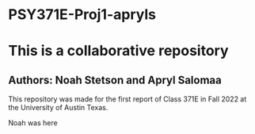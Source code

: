 # PSY371E-Proj1-apryls

# This is a collaborative repository
## Authors: Noah Stetson and Apryl Salomaa

This repository was made for the first report of Class 371E in Fall 2022 at the University of Austin
Texas.

Noah was here
